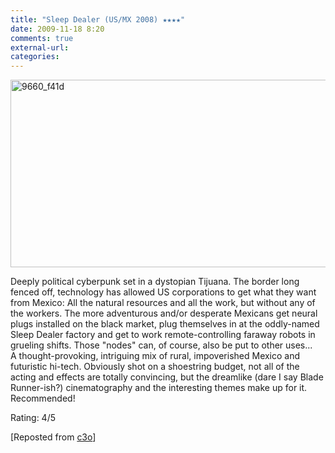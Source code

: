 ```yaml
---
title: "Sleep Dealer (US/MX 2008) ★★★★"
date: 2009-11-18 8:20
comments: true
external-url:
categories:
---
```

<img src="http://c.asset.soup.io/asset/0538/9660_f41d.jpeg" width="612" height="300" alt="9660_f41d" />

Deeply political cyberpunk set in a dystopian Tijuana. The border long fenced off, technology has allowed US corporations to get what they want from Mexico: All the natural resources and all the work, but without any of the workers. The more adventurous and/or desperate Mexicans get neural plugs installed on the black market, plug themselves in at the oddly-named Sleep Dealer factory and get to work remote-controlling faraway robots in grueling shifts. Those "nodes" can, of course, also be put to other uses...  
A thought-provoking, intriguing mix of rural, impoverished Mexico and futuristic hi-tech. Obviously shot on a shoestring budget, not all of the acting and effects are totally convincing, but the dreamlike (dare I say Blade Runner-ish?) cinematography and the interesting themes make up for it. Recommended!

Rating: 4/5

[Reposted from [c3o][1]]

  [1]: http://soup.c3o.org/post/34766968/Sleep-Dealer-US-MX-2008
